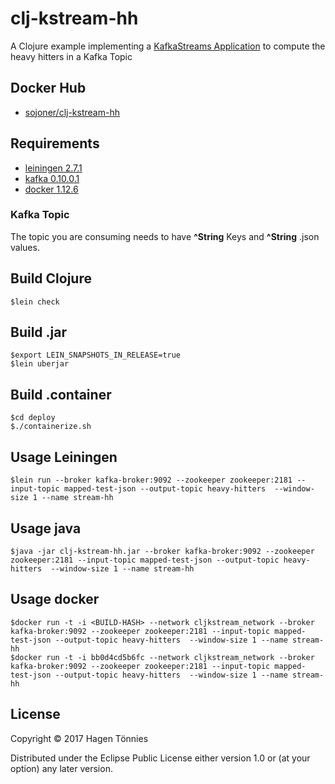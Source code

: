 # clj-kstream-hh

A Clojure example implementing a [KafkaStreams Application](http://kafka.apache.org/documentation/streams)
to compute the heavy hitters in a Kafka Topic 

## Docker Hub

* [sojoner/clj-kstream-hh](https://hub.docker.com/r/sojoner/clj-kstream-hh/) 

## Requirements

* [leiningen 2.7.1](https://leiningen.org/)
* [kafka 0.10.0.1](http://kafka.apache.org) 
* [docker 1.12.6](https://www.docker.com/)

### Kafka Topic

The topic you are consuming needs to have **^String** Keys and **^String** .json values.  

## Build Clojure
    
    $lein check

## Build .jar
    
    $export LEIN_SNAPSHOTS_IN_RELEASE=true
    $lein uberjar

## Build .container
    
    $cd deploy
    $./containerize.sh

## Usage Leiningen

    $lein run --broker kafka-broker:9092 --zookeeper zookeeper:2181 --input-topic mapped-test-json --output-topic heavy-hitters  --window-size 1 --name stream-hh

## Usage java

    $java -jar clj-kstream-hh.jar --broker kafka-broker:9092 --zookeeper zookeeper:2181 --input-topic mapped-test-json --output-topic heavy-hitters  --window-size 1 --name stream-hh

## Usage docker

    $docker run -t -i <BUILD-HASH> --network cljkstream_network --broker kafka-broker:9092 --zookeeper zookeeper:2181 --input-topic mapped-test-json --output-topic heavy-hitters  --window-size 1 --name stream-hh
    $docker run -t -i bb0d4cd5b6fc --network cljkstream_network --broker kafka-broker:9092 --zookeeper zookeeper:2181 --input-topic mapped-test-json --output-topic heavy-hitters  --window-size 1 --name stream-hh
     


## License

Copyright © 2017 Hagen Tönnies

Distributed under the Eclipse Public License either version 1.0 or (at
your option) any later version.

